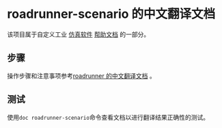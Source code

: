 # roadrunner-scenario 的中文翻译文档
该项目属于自定义工业 [仿真软件](https://github.com/OpenHUTB/matlab) [帮助文档](https://github.com/OpenHUTB/matlab/tree/master/help) 的一部分。

## 步骤
操作步骤和注意事项参考[roadrunner 的中文翻译文档](https://github.com/OpenHUTB/roadrunner) 。


## 测试
使用`doc roadrunner-scenario`命令查看文档以进行翻译结果正确性的测试。

